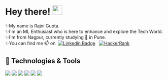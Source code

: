 # Hey there! <img src="https://raw.githubusercontent.com/MartinHeinz/MartinHeinz/master/wave.gif" width="30px">

✨My name is Rajni Gupta.<br>
✨I'm an ML Enthusiast who is here to enhance and explore the Tech World. <br>
✨I'm from Nagpur, currently studying 🌱 in Pune. <br>
✨You can find me 📫 on &nbsp;[![Linkedin Badge](https://img.shields.io/badge/-LinkedIn-blue?style=flat-informational&logo=linkedin&logoColor=white)](https://www.linkedin.com/in/~rajni/) &nbsp;  [![HackerRank](https://img.shields.io/badge/-HackerRank-2ec866?style=flat-informational&logo=hackerrank&logoColor=white)](https://www.linkedin.com/in/~rajni/)
## 🔧 Technologies & Tools
![](https://img.shields.io/badge/Code-Python-informational?style=flat&logo=python&logoColor=white&color=2bbc8a)
![](https://img.shields.io/badge/Code-Android-informational?style=flat&logo=android&logoColor=white&color=2bbc8a)
![](https://img.shields.io/badge/Code-Flutter-informational?style=flat&logo=flutter&logoColor=white&color=2bbc8a)
![](https://img.shields.io/badge/Code-Dart-informational?style=flat&logo=dart&logoColor=white&color=2bbc8a)
![](https://img.shields.io/badge/Code-Django-informational?style=flat&logo=django&logoColor=white&color=2bbc8a)
![](https://img.shields.io/badge/Code-JavaScript-informational?style=flat&logo=javascript&logoColor=white&color=2bbc8a)


<!--
## &#x1f4c8; GitHub Stats

<a href="https://github.com/rajni0829/rajni0829/">
  <img align="center" src="https://github-readme-stats.vercel.app/api?username=rajni0829&show_icons=true&line_height=27&count_private=true&title_color=ffffff&text_color=c9cacc&icon_color=2bbc8a&bg_color=1d1f21" alt="Rajni's GitHub Stats" />
</a>


**rajni0829/rajni0829** is a ✨ _special_ ✨ repository because its `README.md` (this file) appears on your GitHub profile.

Here are some ideas to get you started:

- 🔭 I’m currently working on ...
- 🌱 I’m currently learning ...
- 👯 I’m looking to collaborate on ...
- 🤔 I’m looking for help with ...
- 💬 Ask me about ...
- 📫 How to reach me: ...
- 😄 Pronouns: ...
- ⚡ Fun fact: ...
-->
